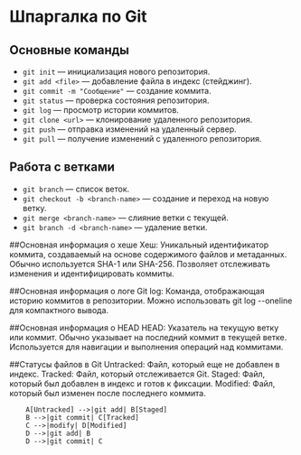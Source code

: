 
# Шпаргалка по Git

## Основные команды

- `git init` — инициализация нового репозитория.
- `git add <file>` — добавление файла в индекс (стейджинг).
- `git commit -m "Сообщение"` — создание коммита.
- `git status` — проверка состояния репозитория.
- `git log` — просмотр истории коммитов.
- `git clone <url>` — клонирование удаленного репозитория.
- `git push` — отправка изменений на удаленный сервер.
- `git pull` — получение изменений с удаленного репозитория.

## Работа с ветками

- `git branch` — список веток.
- `git checkout -b <branch-name>` — создание и переход на новую ветку.
- `git merge <branch-name>` — слияние ветки с текущей.
- `git branch -d <branch-name>` — удаление ветки.

##Основная информация о хеше
Хеш: Уникальный идентификатор коммита, создаваемый на основе содержимого файлов и метаданных. Обычно используется SHA-1 или SHA-256. Позволяет отслеживать изменения и идентифицировать коммиты.

##Основная информация о логе
Git log: Команда, отображающая историю коммитов в репозитории. Можно использовать git log --oneline для компактного вывода.

##Основная информация о HEAD
HEAD: Указатель на текущую ветку или коммит. Обычно указывает на последний коммит в текущей ветке. Используется для навигации и выполнения операций над коммитами.

##Статусы файлов в Git
Untracked: Файл, который еще не добавлен в индекс.
Tracked: Файл, который отслеживается Git.
Staged: Файл, который был добавлен в индекс и готов к фиксации.
Modified: Файл, который был изменен после последнего коммита.

```mermaid
    A[Untracked] -->|git add| B[Staged]
    B -->|git commit| C[Tracked]
    C -->|modify| D[Modified]
    D -->|git add| B
    D -->|git commit| C
```

